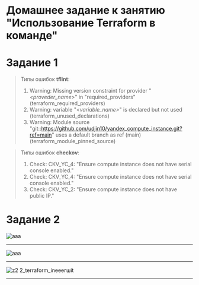 # Домашнее задание к занятию "Использование Terraform в команде"

# Задание 1

>Типы ошибок __tflint__:
>1. Warning: Missing version constraint for provider "_<proveder_name>_" in "required_providers" (terraform_required_providers)
>2. Warning: variable "_<variable_name>_" is declared but not used (terraform_unused_declarations)
>3. Warning: Module source "git::https://github.com/udjin10/yandex_compute_instance.git?ref=main" uses a default branch as ref (main) (terraform_module_pinned_source)

>Типы ошибок __checkov__:
>1. Check: CKV_YC_4: "Ensure compute instance does not have serial console enabled."
>2. Check: CKV_YC_4: "Ensure compute instance does not have serial console enabled."
>3. Check: CKV_YC_2: "Ensure compute instance does not have public IP."

# Задание 2

![ааа](https://github.com/Dimarkle/DevOps/assets/118626944/8ae08d97-479e-4bf8-8c72-e3828a344f20)
___
![ааа](https://github.com/Dimarkle/DevOps/assets/118626944/c665b476-a2a9-4a6c-b122-cfe7df4a81ff)
___
![z2 2_terraform_inееегшit](https://github.com/Dimarkle/DevOps/assets/118626944/8da52cf3-732c-486b-a507-5035227abc85)
___






#
#
#
#

